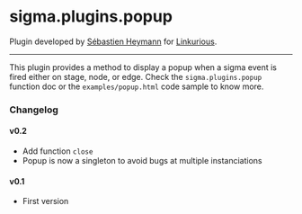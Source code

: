 sigma.plugins.popup
=====================

Plugin developed by [Sébastien Heymann](sheymann) for [Linkurious](https://github.com/Linkurious).

---

This plugin provides a method to display a popup when a sigma event is fired either on stage, node, or edge. Check the `sigma.plugins.popup` function doc or the `examples/popup.html` code sample to know more.

### Changelog

#### v0.2

  * Add function `close`
  * Popup is now a singleton to avoid bugs at multiple instanciations

#### v0.1

  * First version
